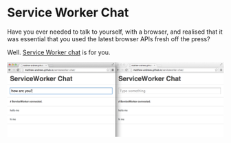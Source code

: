 # Service Worker Chat

Have you ever needed to talk to yourself, with a browser, and realised that it was essential that you used the latest browser APIs fresh off the press?

Well.  [Service Worker chat](https://matthew-andrews.github.io/serviceworker-chat/) is for you.

![I think I'll implement this in cookies too](./serviceworkerchat.png)
